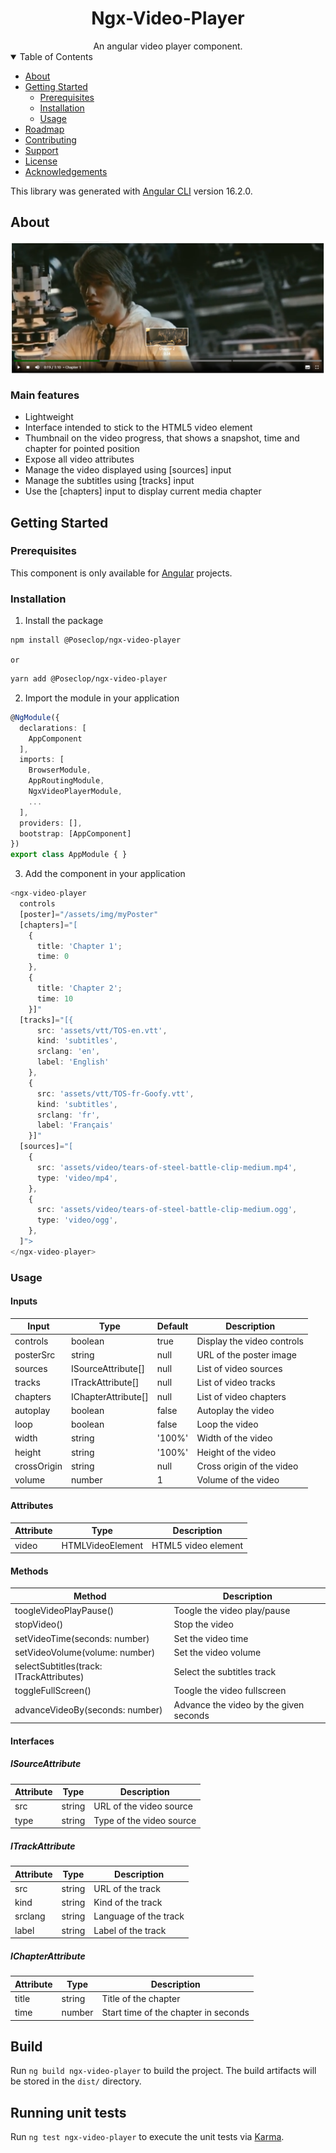 <h1 align="center">Ngx-Video-Player</h1>

<div align="center">
  An angular video player component.
</div>

<details open="open">
<summary>Table of Contents</summary>

- [About](#about)
- [Getting Started](#getting-started)
  - [Prerequisites](#prerequisites)
  - [Installation](#installation)
  - [Usage](#usage)
- [Roadmap](#roadmap)
- [Contributing](#contributing)
- [Support](#support)
- [License](#license)
- [Acknowledgements](#acknowledgements)
</details>

This library was generated with [Angular CLI](https://github.com/angular/angular-cli) version 16.2.0.

## About
<img align="center" src="https://github.com/Poseclop/poseclop-components/blob/master/projects/ngx-video-player/img/player-ui.png"></img>

### Main features
- Lightweight
- Interface intended to stick to the HTML5 video element
- Thumbnail on the video progress, that shows a snapshot, time and chapter for pointed position
- Expose all video attributes
- Manage the video displayed using [sources] input
- Manage the subtitles using [tracks] input
- Use the [chapters] input to display current media chapter

## Getting Started
### Prerequisites
This component is only available for [Angular](https://www.angular.io) projects.
### Installation
1. Install the package
```sh
npm install @Poseclop/ngx-video-player
```
`or`
```sh
yarn add @Poseclop/ngx-video-player
```
2. Import the module in your application
```ts
@NgModule({
  declarations: [
    AppComponent
  ],
  imports: [
    BrowserModule,
    AppRoutingModule,
    NgxVideoPlayerModule,
    ...
  ],
  providers: [],
  bootstrap: [AppComponent]
})
export class AppModule { }
```
3. Add the component in your application
```ts
<ngx-video-player
  controls
  [poster]="/assets/img/myPoster"
  [chapters]="[
    {
      title: 'Chapter 1';
      time: 0
    },
    {
      title: 'Chapter 2';
      time: 10
    }]"
  [tracks]="[{
      src: 'assets/vtt/TOS-en.vtt',
      kind: 'subtitles',
      srclang: 'en',
      label: 'English'
    },
    {
      src: 'assets/vtt/TOS-fr-Goofy.vtt',
      kind: 'subtitles',
      srclang: 'fr',
      label: 'Français'
    }]"
  [sources]="[
    {
      src: 'assets/video/tears-of-steel-battle-clip-medium.mp4',
      type: 'video/mp4',
    },
    {
      src: 'assets/video/tears-of-steel-battle-clip-medium.ogg',
      type: 'video/ogg',
    },
  ]">
</ngx-video-player>
```
### Usage
#### Inputs
| Input | Type | Default | Description |
| --- | --- | --- | --- |
| controls | boolean | true | Display the video controls |
| posterSrc | string | null | URL of the poster image |
| sources | ISourceAttribute[] | null | List of video sources |
| tracks | ITrackAttribute[] | null | List of video tracks |
| chapters | IChapterAttribute[] | null | List of video chapters |
| autoplay | boolean | false | Autoplay the video |
| loop | boolean | false | Loop the video |
| width | string | '100%' | Width of the video |
| height | string | '100%' | Height of the video |
| crossOrigin | string | null | Cross origin of the video |
| volume | number | 1 | Volume of the video |

#### Attributes
| Attribute | Type | Description |
| --- | --- | --- |
| video | HTMLVideoElement | HTML5 video element |

#### Methods
| Method | Description |
| --- | --- |
| toogleVideoPlayPause() | Toogle the video play/pause |
| stopVideo() | Stop the video |
| setVideoTime(seconds: number) | Set the video time |
| setVideoVolume(volume: number) | Set the video volume |
| selectSubtitles(track: ITrackAttributes) | Select the subtitles track |
| toggleFullScreen() | Toogle the video fullscreen |
| advanceVideoBy(seconds: number) | Advance the video by the given seconds |

#### Interfaces
##### ISourceAttribute
| Attribute | Type | Description |
| --- | --- | --- |
| src | string | URL of the video source |
| type | string | Type of the video source |

##### ITrackAttribute
| Attribute | Type | Description |
| --- | --- | --- |
| src | string | URL of the track |
| kind | string | Kind of the track |
| srclang | string | Language of the track |
| label | string | Label of the track |

##### IChapterAttribute
| Attribute | Type | Description |
| --- | --- | --- |
| title | string | Title of the chapter |
| time | number | Start time of the chapter in seconds |

## Build
Run `ng build ngx-video-player` to build the project. The build artifacts will be stored in the `dist/` directory.
## Running unit tests

Run `ng test ngx-video-player` to execute the unit tests via [Karma](https://karma-runner.github.io).
